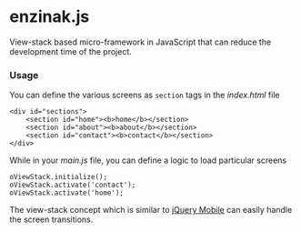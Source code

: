 # enzinak.js

View-stack based micro-framework in JavaScript that can reduce the development time of the project.

### Usage
You can define the various screens as `section` tags in the *index.html* file
```
<div id="sections">
    <section id="home"><b>home</b></section>
    <section id="about"><b>about</b></section>
    <section id="contact"><b>contact</b></section>
</div>
```
While in your *main.js* file, you can define a logic to load particular screens
```
oViewStack.initialize();
oViewStack.activate('contact');
oViewStack.activate('home');
```
The view-stack concept which is similar to [jQuery Mobile](https://jquerymobile.com/) can easily handle the screen transitions.
